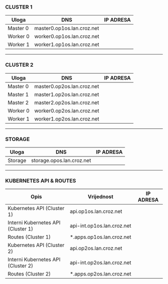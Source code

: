 ### **CLUSTER 1**

| Uloga     | DNS                                 | IP ADRESA |
|-----------|-------------------------------------|-----------|
| Master 0  | master0.op1os.lan.croz.net          |           |
| Worker 0  | worker0.op1os.lan.croz.net          |           |
| Worker 1  | worker1.op1os.lan.croz.net          |           |

---

### **CLUSTER 2**

| Uloga     | DNS                                 | IP ADRESA |
|-----------|-------------------------------------|-----------|
| Master 0  | master0.op2os.lan.croz.net          |           |
| Master 1  | master1.op2os.lan.croz.net          |           |
| Master 2  | master2.op2os.lan.croz.net          |           |
| Worker 0  | worker0.op2os.lan.croz.net          |           |
| Worker 1  | worker1.op2os.lan.croz.net          |           |

---

### **STORAGE**

| Uloga     | DNS                                 | IP ADRESA |
|-----------|-------------------------------------|-----------|
| Storage   | storage.opos.lan.croz.net           |           |

---

### **KUBERNETES API & ROUTES**

| Opis                              | Vrijednost                          | IP ADRESA |
|-----------------------------------|-------------------------------------|-----------|
| Kubernetes API (Cluster 1)        | api.op1os.lan.croz.net              |           |
| Interni Kubernetes API (Cluster 1)| api-int.op1os.lan.croz.net          |           |
| Routes (Cluster 1)                | *.apps.op1os.lan.croz.net           |           |
| Kubernetes API (Cluster 2)        | api.op2os.lan.croz.net              |           |
| Interni Kubernetes API (Cluster 2)| api-int.op2os.lan.croz.net          |           |
| Routes (Cluster 2)                | *.apps.op2os.lan.croz.net           |           |

